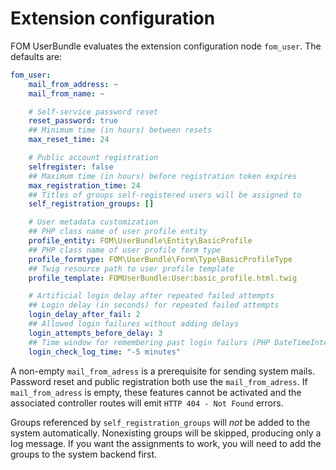 # Extension configuration
FOM UserBundle evaluates the extension configuration node `fom_user`.
The defaults are:
```yaml
fom_user:
    mail_from_address: ~
    mail_from_name: ~

    # Self-service password reset
    reset_password: true
    ## Minimum time (in hours) between resets
    max_reset_time: 24

    # Public account registration
    selfregister: false
    ## Maximum time (in hours) before registration token expires
    max_registration_time: 24
    ## Titles of groups self-registered users will be assigned to
    self_registration_groups: []

    # User metadata customization
    ## PHP class name of user profile entity
    profile_entity: FOM\UserBundle\Entity\BasicProfile
    ## PHP class name of user profile form type
    profile_formtype: FOM\UserBundle\Form\Type\BasicProfileType
    ## Twig resource path to user profile template
    profile_template: FOMUserBundle:User:basic_profile.html.twig

    # Artificial login delay after repeated failed attempts
    ## Login delay (in seconds) for repeated failed attempts
    login_delay_after_fail: 2
    ## Allowed login failures without adding delays
    login_attempts_before_delay: 3
    ## Time window for remembering past login failurs (PHP DateTimeInterval format)
    login_check_log_time: "-5 minutes"
```

A non-empty `mail_from_adress` is a prerequisite for sending system mails. Password reset and public
registration both use the `mail_from_adress`. If `mail_from_adress` is empty, these features cannot
be activated and the associated controller routes will emit `HTTP 404 - Not Found` errors.

Groups referenced by `self_registration_groups` will _not_ be added to the system automatically.
Nonexisting groups will be skipped, producing only a log message. If you want the assignments to work,
you will need to add the groups to the system backend first.
